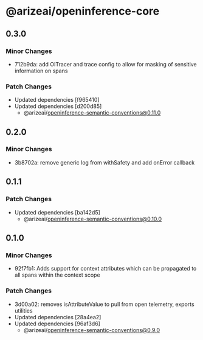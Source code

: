 # @arizeai/openinference-core

## 0.3.0

### Minor Changes

- 712b9da: add OITracer and trace config to allow for masking of sensitive information on spans

### Patch Changes

- Updated dependencies [f965410]
- Updated dependencies [d200d85]
  - @arizeai/openinference-semantic-conventions@0.11.0

## 0.2.0

### Minor Changes

- 3b8702a: remove generic log from withSafety and add onError callback

## 0.1.1

### Patch Changes

- Updated dependencies [ba142d5]
  - @arizeai/openinference-semantic-conventions@0.10.0

## 0.1.0

### Minor Changes

- 92f7fb1: Adds support for context attributes which can be propagated to all spans within the context scope

### Patch Changes

- 3d00a02: removes isAttributeValue to pull from open telemetry, exports utilities
- Updated dependencies [28a4ea2]
- Updated dependencies [96af3d6]
  - @arizeai/openinference-semantic-conventions@0.9.0
